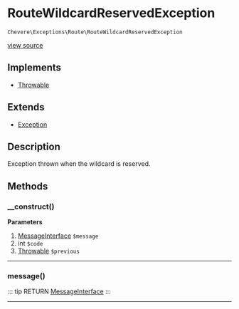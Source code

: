 # RouteWildcardReservedException

`Chevere\Exceptions\Route\RouteWildcardReservedException`

[view source](https://github.com/chevere/chevere/blob/master/exceptions/Route/RouteWildcardReservedException.php)

## Implements

- [Throwable](https://www.php.net/manual/class.throwable)
## Extends

- [Exception](../Core/Exception.md)

## Description

Exception thrown when the wildcard is reserved.

## Methods

### __construct()

**Parameters**

1. [MessageInterface](../../Interfaces/Message/MessageInterface.md) `$message`
2. int `$code`
3. [Throwable](https://www.php.net/manual/class.throwable) `$previous`

---

### message()

::: tip RETURN
[MessageInterface](../../Interfaces/Message/MessageInterface.md)
:::


---

